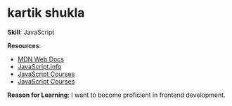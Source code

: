 # kartik shukla

**Skill**: JavaScript

**Resources**:
- [MDN Web Docs](https://developer.mozilla.org/en-US/docs/Web/JavaScript)
- [JavaScript.info](https://javascript.info/)
- [JavaScript Courses](https://www.coursera.org/learn/programming-with-javascript)
- [JavaScript Courses](https://www.coursera.org/specializations/javascript-beginner)

**Reason for Learning**: I want to become proficient in frontend development.

